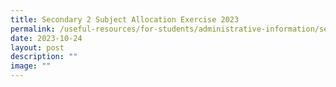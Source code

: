 ```yaml
---
title: Secondary 2 Subject Allocation Exercise 2023
permalink: /useful-resources/for-students/administrative-information/sec-2-subject-allocation-exercise-2023/
date: 2023-10-24
layout: post
description: ""
image: ""
---
```

